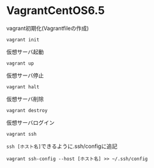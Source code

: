 # VagrantCentOS6.5

vagrant初期化(Vagrantfileの作成)
```
vagrant init
```

仮想サーバ起動
```
vagrant up
```

仮想サーバ停止
```
vagrant halt
```

仮想サーバ削除
```
vagrant destroy
```

仮想サーバログイン
```
vagrant ssh
```

`ssh [ホスト名]`できるように.ssh/configに追記
```
vagrant ssh-config --host [ホスト名] >> ~/.ssh/config
```

